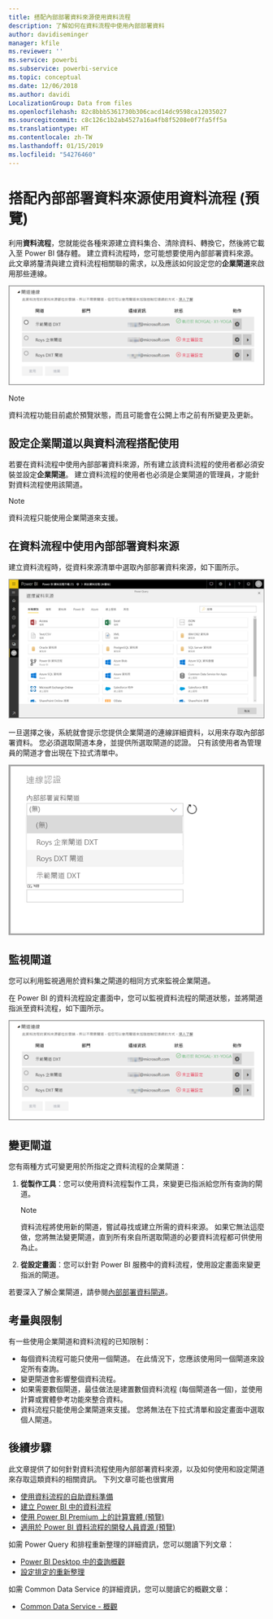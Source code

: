 ```yaml
---
title: 搭配內部部署資料來源使用資料流程
description: 了解如何在資料流程中使用內部部署資料
author: davidiseminger
manager: kfile
ms.reviewer: ''
ms.service: powerbi
ms.subservice: powerbi-service
ms.topic: conceptual
ms.date: 12/06/2018
ms.author: davidi
LocalizationGroup: Data from files
ms.openlocfilehash: 82c8bbb5361730b306cacd14dc9598ca12035027
ms.sourcegitcommit: c8c126c1b2ab4527a16a4fb8f5208e0f7fa5ff5a
ms.translationtype: HT
ms.contentlocale: zh-TW
ms.lasthandoff: 01/15/2019
ms.locfileid: "54276460"
---
```

# <a name="using-dataflows-with-on-premises-data-sources-preview"></a>搭配內部部署資料來源使用資料流程 (預覽)

利用**資料流程**，您就能從各種來源建立資料集合、清除資料、轉換它，然後將它載入至 Power BI 儲存體。 建立資料流程時，您可能想要使用內部部署資料來源。 此文章將釐清與建立資料流程相關聯的需求，以及應該如何設定您的**企業閘道**來啟用那些連線。

![資料流程和閘道](media/service-dataflows-onpremises-gateways/onpremises-gateways_01.png)

> [!NOTE]
> 資料流程功能目前處於預覽狀態，而且可能會在公開上市之前有所變更及更新。
 
## <a name="configuring-an-enterprise-gateway-for-use-with-dataflows"></a>設定企業閘道以與資料流程搭配使用

若要在資料流程中使用內部部署資料來源，所有建立該資料流程的使用者都必須安裝並設定**企業閘道**。 建立資料流程的使用者也必須是企業閘道的管理員，才能針對資料流程使用該閘道。

> [!NOTE]
> 資料流程只能使用企業閘道來支援。

## <a name="using-an-on-premises-data-source-in-a-dataflow"></a>在資料流程中使用內部部署資料來源

建立資料流程時，從資料來源清單中選取內部部署資料來源，如下圖所示。

![選擇內部部署資料來源](media/service-dataflows-onpremises-gateways/onpremises-gateways_02a.png)

一旦選擇之後，系統就會提示您提供企業閘道的連線詳細資料，以用來存取內部部署資料。 您必須選取閘道本身，並提供所選取閘道的認證。 只有該使用者為管理員的閘道才會出現在下拉式清單中。

![提供連線詳細資料](media/service-dataflows-onpremises-gateways/onpremises-gateways_03.png)

## <a name="monitoring-your-gateway"></a>監視閘道

您可以利用監視適用於資料集之閘道的相同方式來監視企業閘道。

在 Power BI 的資料流程設定畫面中，您可以監視資料流程的閘道狀態，並將閘道指派至資料流程，如下圖所示。

![監視閘道](media/service-dataflows-onpremises-gateways/onpremises-gateways_01.png)

## <a name="changing-a-gateway"></a>變更閘道

您有兩種方式可變更用於所指定之資料流程的企業閘道：

1. **從製作工具**：您可以使用資料流程製作工具，來變更已指派給您所有查詢的閘道。

    > [!NOTE]
    > 資料流程將使用新的閘道，嘗試尋找或建立所需的資料來源。 如果它無法這麼做，您將無法變更閘道，直到所有來自所選取閘道的必要資料流程都可供使用為止。

2. **從設定畫面**：您可以針對 Power BI 服務中的資料流程，使用設定畫面來變更指派的閘道。

若要深入了解企業閘道，請參閱[內部部署資料閘道](service-gateway-onprem.md)。

## <a name="considerations-and-limitations"></a>考量與限制

有一些使用企業閘道和資料流程的已知限制：

* 每個資料流程可能只使用一個閘道。 在此情況下，您應該使用同一個閘道來設定所有查詢。
* 變更閘道會影響整個資料流程。
* 如果需要數個閘道，最佳做法是建置數個資料流程 (每個閘道各一個)，並使用計算或實體參考功能來整合資料。
* 資料流程只能使用企業閘道來支援。 您將無法在下拉式清單和設定畫面中選取個人閘道。


## <a name="next-steps"></a>後續步驟

此文章提供了如何針對資料流程使用內部部署資料來源，以及如何使用和設定閘道來存取這類資料的相關資訊。 下列文章可能也很實用

* [使用資料流程的自助資料準備](service-dataflows-overview.md)
* [建立 Power BI 中的資料流程](service-dataflows-create-use.md)
* [使用 Power BI Premium 上的計算實體 (預覽)](service-dataflows-computed-entities-premium.md)
* [適用於 Power BI 資料流程的開發人員資源 (預覽)](service-dataflows-developer-resources.md)

如需 Power Query 和排程重新整理的詳細資訊，您可以閱讀下列文章：
* [Power BI Desktop 中的查詢概觀](desktop-query-overview.md)
* [設定排定的重新整理](refresh-scheduled-refresh.md)

如需 Common Data Service 的詳細資訊，您可以閱讀它的概觀文章：
* [Common Data Service - 概觀](https://docs.microsoft.com/powerapps/common-data-model/overview)

